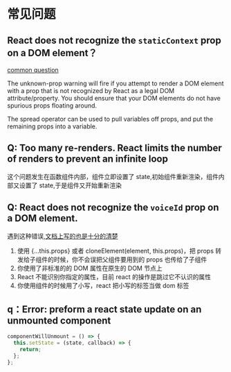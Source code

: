 # 常见问题

## React does not recognize the `staticContext` prop on a DOM element？

[common question](https://reactjs.org/warnings/unknown-prop.html)

The unknown-prop warning will fire if you attempt to render a DOM element with a prop that is not recognized by React as a legal DOM attribute/property. You should ensure that your DOM elements do not have spurious props floating around.

The spread operator can be used to pull variables off props, and put the remaining props into a variable.

## Q: Too many re-renders. React limits the number of renders to prevent an infinite loop

这个问题发生在函数组件内部，组件立即设置了 state,初始组件重新渲染，组件内部又设置了 state,于是组件又开始重新渲染

## Q: React does not recognize the `voiceId` prop on a DOM element.

遇到这种错误,[文档上写的也是十分的清楚](https://reactjs.org/warnings/unknown-prop.html)

1. 使用 {...this.props} 或者 cloneElement(element, this.props)，把 props 转发给子组件的时候，你不会误把父组件要用到的 props 也传给了子组件
2. 你使用了非标准的的 DOM 属性在原生的 DOM 节点上
3. React 不能识别你指定的属性，目前 react 的操作是跳过它不认识的属性
4. 你使用组件的时候用了小写，react 把小写的标签当做 dom 标签

## q：Error: preform a react state update on an unmounted component

```js
componentWillUnmount = () => {
  this.setState = (state, callback) => {
    return;
  };
};
```
